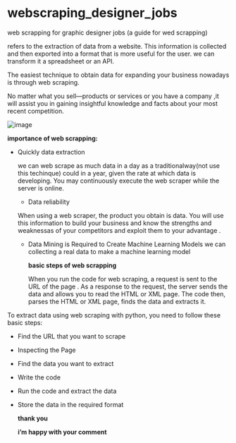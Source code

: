 # webscraping_designer_jobs
web scrapping for graphic designer jobs (a guide for wed scrapping)

refers to the extraction of data from a website. This information is collected and then exported into a format that is more useful for the user. we can transform it a spreadsheet or an API.

The easiest technique to obtain data for expanding your business nowadays is through web scraping.

No matter what you sell—products or services or you have a company ,it will assist you in gaining insightful knowledge and facts about your most recent competition. 


![image](https://github.com/fatma-elshall/webscraping_designer_jobs/assets/90958050/0a8c876e-a84c-4fcd-923e-5f8608202ea2)


**importance of web scrapping:**
* Quickly data extraction
  
   we can web scrape as much data in a day as a traditionalway(not use this techinque) could in a year, given the rate at which data is developing.
  You may continuously execute the web scraper while the server is online. 

  * Data reliability
    
  When using a web scraper, the product you obtain is data. You will use this information to build your business and know the strengths and weaknessas of your competitors and exploit them to your advantage .

  * Data Mining is Required to Create Machine Learning Models
    we can collecting a real data to make a machine learning model

    **basic steps of web scrapping**
    
    When you run the code for web scraping, a request is sent to the URL of the page .
    As a response to the request, the server sends the data and allows you to read the HTML or XML page.
    The code then, parses the HTML or XML page, finds the data and extracts it. 

To extract data using web scraping with python, you need to follow these basic steps:

* Find the URL that you want to scrape
* Inspecting the Page
* Find the data you want to extract
* Write the code
* Run the code and extract the data
* Store the data in the required format

  **thank you**
  
  **i’m happy with your comment**
  
 

